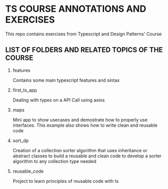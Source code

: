 # TS COURSE ANNOTATIONS AND EXERCISES

This repo contains exercises from Typescript and Design Patterns' Course

## LIST OF FOLDERS AND RELATED TOPICS OF THE COURSE

1. features

   Contains some main typescript features and sintax

2. first_ts_app

   Dealing with types on a API Call using axios

3. maps

   Mini app to show usecases and demostrate how to properly use interfaces. This example also shows how to write clean and reusable code

4. sort_dp

   Creation of a collection sorter algorithm that uses inheritance or abstract classes to build a reusable and clean code to develop a sorter algorithm to any collection type needed

5. reusable_code

   Project to learn principles of reusable code with ts
